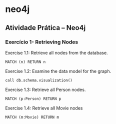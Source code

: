 # neo4j

## Atividade Prática – Neo4j

### Exercício 1- Retrieving Nodes

Exercise 1.1: Retrieve all nodes from the database.
```
MATCH (n) RETURN n
```
Exercise 1.2: Examine the data model for the graph.
```
call db.schema.visualization()
```
Exercise 1.3: Retrieve all Person nodes.
```
MATCH (p:Person) RETURN p
```
Exercise 1.4: Retrieve all Movie nodes
```
MATCH (m:Movie) RETURN m
```
